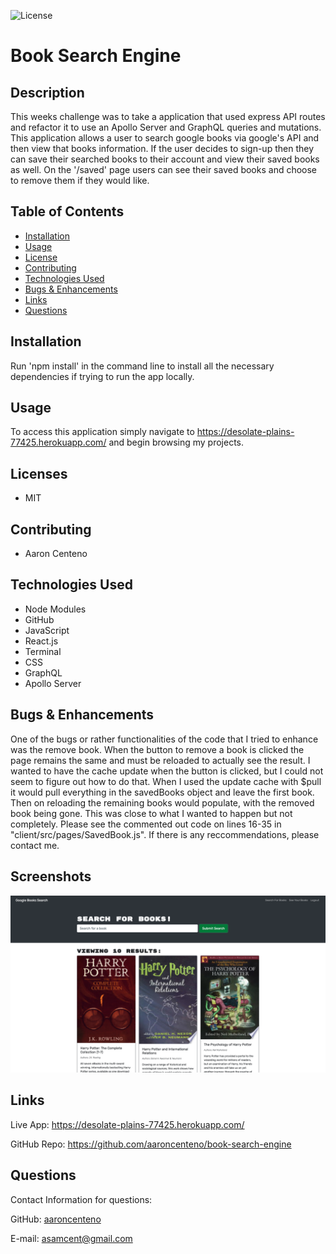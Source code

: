 ![License](https://img.shields.io/static/v1?label=License&message=MIT&color=BLUE)

# Book Search Engine

## Description

This weeks challenge was to take a application that used express API routes and refactor it to use an Apollo Server and GraphQL queries and mutations. This application allows a user to search google books via google's API and then view that books information. If the user decides to sign-up then they can save their searched books to their account and view their saved books as well. On the '/saved' page users can see their saved books and choose to remove them if they would like. 

## Table of Contents

* [Installation](#installation)
* [Usage](#usage)
* [License](#license)
* [Contributing](#contributing)
* [Technologies Used](#technologies-used)
* [Bugs & Enhancements](#bugs-&-enhancements)
* [Links](#links)
* [Questions](#questions)

## Installation 

Run 'npm install' in the command line to install all the necessary dependencies if trying to run the app locally.

## Usage

To access this application simply navigate to https://desolate-plains-77425.herokuapp.com/ and begin browsing my projects. 

## Licenses

* MIT

## Contributing

* Aaron Centeno

## Technologies Used
* Node Modules
* GitHub
* JavaScript
* React.js
* Terminal
* CSS
* GraphQL
* Apollo Server

## Bugs & Enhancements 

One of the bugs or rather functionalities of the code that I tried to enhance was the remove book. When the button to remove a book is clicked the page remains the same and must be reloaded to actually see the result. I wanted to have the cache update when the button is clicked, but I could not seem to figure out how to do that. When I used the update cache with $pull it would pull everything in the savedBooks object and leave the first book. Then on reloading the remaining books would populate, with the removed book being gone. This was close to what I wanted to happen but not completely. Please see the commented out code on lines 16-35 in "client/src/pages/SavedBook.js". If there is any reccommendations, please contact me. 

## Screenshots

<img src="./public/assets/imgs/book-search-engine.png">

## Links

Live App: https://desolate-plains-77425.herokuapp.com/

GitHub Repo: https://github.com/aaroncenteno/book-search-engine

## Questions

Contact Information for questions: 


GitHub: [aaroncenteno](https://www.github.com/aaroncenteno) 

E-mail: asamcent@gmail.com